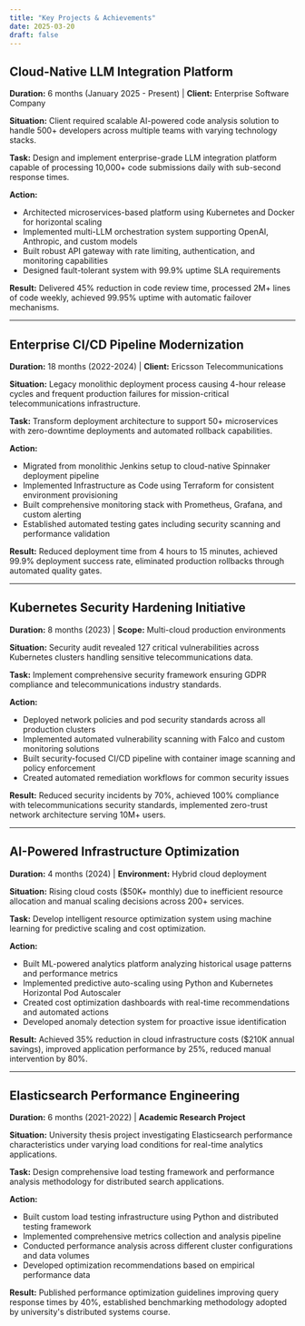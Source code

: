 ```yaml
---
title: "Key Projects & Achievements"
date: 2025-03-20
draft: false
---
```


## Cloud-Native LLM Integration Platform
**Duration:** 6 months (January 2025 - Present) | **Client:** Enterprise Software Company

**Situation:** Client required scalable AI-powered code analysis solution to handle 500+ developers across multiple teams with varying technology stacks.

**Task:** Design and implement enterprise-grade LLM integration platform capable of processing 10,000+ code submissions daily with sub-second response times.

**Action:** 
- Architected microservices-based platform using Kubernetes and Docker for horizontal scaling
- Implemented multi-LLM orchestration system supporting OpenAI, Anthropic, and custom models
- Built robust API gateway with rate limiting, authentication, and monitoring capabilities
- Designed fault-tolerant system with 99.9% uptime SLA requirements

**Result:** Delivered 45% reduction in code review time, processed 2M+ lines of code weekly, achieved 99.95% uptime with automatic failover mechanisms.

---

## Enterprise CI/CD Pipeline Modernization
**Duration:** 18 months (2022-2024) | **Client:** Ericsson Telecommunications

**Situation:** Legacy monolithic deployment process causing 4-hour release cycles and frequent production failures for mission-critical telecommunications infrastructure.

**Task:** Transform deployment architecture to support 50+ microservices with zero-downtime deployments and automated rollback capabilities.

**Action:**
- Migrated from monolithic Jenkins setup to cloud-native Spinnaker deployment pipeline
- Implemented Infrastructure as Code using Terraform for consistent environment provisioning
- Built comprehensive monitoring stack with Prometheus, Grafana, and custom alerting
- Established automated testing gates including security scanning and performance validation

**Result:** Reduced deployment time from 4 hours to 15 minutes, achieved 99.9% deployment success rate, eliminated production rollbacks through automated quality gates.

---

## Kubernetes Security Hardening Initiative
**Duration:** 8 months (2023) | **Scope:** Multi-cloud production environments

**Situation:** Security audit revealed 127 critical vulnerabilities across Kubernetes clusters handling sensitive telecommunications data.

**Task:** Implement comprehensive security framework ensuring GDPR compliance and telecommunications industry standards.

**Action:**
- Deployed network policies and pod security standards across all production clusters
- Implemented automated vulnerability scanning with Falco and custom monitoring solutions
- Built security-focused CI/CD pipeline with container image scanning and policy enforcement
- Created automated remediation workflows for common security issues

**Result:** Reduced security incidents by 70%, achieved 100% compliance with telecommunications security standards, implemented zero-trust network architecture serving 10M+ users.

---

## AI-Powered Infrastructure Optimization
**Duration:** 4 months (2024) | **Environment:** Hybrid cloud deployment

**Situation:** Rising cloud costs ($50K+ monthly) due to inefficient resource allocation and manual scaling decisions across 200+ services.

**Task:** Develop intelligent resource optimization system using machine learning for predictive scaling and cost optimization.

**Action:**
- Built ML-powered analytics platform analyzing historical usage patterns and performance metrics
- Implemented predictive auto-scaling using Python and Kubernetes Horizontal Pod Autoscaler
- Created cost optimization dashboards with real-time recommendations and automated actions
- Developed anomaly detection system for proactive issue identification

**Result:** Achieved 35% reduction in cloud infrastructure costs ($210K annual savings), improved application performance by 25%, reduced manual intervention by 80%.

---

## Elasticsearch Performance Engineering
**Duration:** 6 months (2021-2022) | **Academic Research Project**

**Situation:** University thesis project investigating Elasticsearch performance characteristics under varying load conditions for real-time analytics applications.

**Task:** Design comprehensive load testing framework and performance analysis methodology for distributed search applications.

**Action:**
- Built custom load testing infrastructure using Python and distributed testing framework
- Implemented comprehensive metrics collection and analysis pipeline
- Conducted performance analysis across different cluster configurations and data volumes
- Developed optimization recommendations based on empirical performance data

**Result:** Published performance optimization guidelines improving query response times by 40%, established benchmarking methodology adopted by university's distributed systems course.